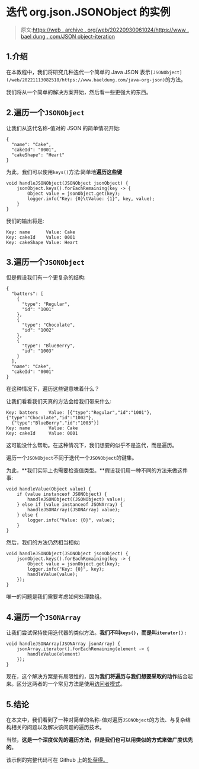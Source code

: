 # 迭代 org.json.JSONObject 的实例

> 原文:[https://web . archive . org/web/20220930061024/https://www . bael dung . com/JSON object-iteration](https://web.archive.org/web/20220930061024/https://www.baeldung.com/jsonobject-iteration)

## 1.介绍

在本教程中，我们将研究几种迭代一个简单的 Java JSON 表示`[JSONObject](/web/20221113082518/https://www.baeldung.com/java-org-json)`的方法。

我们将从一个简单的解决方案开始，然后看一些更强大的东西。

## 2.遍历一个`JSONObject`

让我们从迭代名称-值对的 JSON 的简单情况开始:

```
{
  "name": "Cake",
  "cakeId": "0001",
  "cakeShape": "Heart"
}
```

为此，我们可以使用`keys()`方法:简单地**遍历这些键**

```
void handleJSONObject(JSONObject jsonObject) {
    jsonObject.keys().forEachRemaining(key -> {
        Object value = jsonObject.get(key);
        logger.info("Key: {0}\tValue: {1}", key, value);
    }
}
```

我们的输出将是:

```
Key: name      Value: Cake
Key: cakeId    Value: 0001
Key: cakeShape Value: Heart
```

## 3.遍历一个`JSONObject`

但是假设我们有一个更复杂的结构:

```
{
  "batters": [
    {
      "type": "Regular",
      "id": "1001"
    },
    {
      "type": "Chocolate",
      "id": "1002"
    },
    {
      "type": "BlueBerry",
      "id": "1003"
    }
  ],
  "name": "Cake",
  "cakeId": "0001"
}
```

在这种情况下，遍历这些键意味着什么？

让我们看看我们天真的方法会给我们带来什么:

```
Key: batters    Value: [{"type":"Regular","id":"1001"},{"type":"Chocolate","id":"1002"},
  {"type":"BlueBerry","id":"1003"}]
Key: name       Value: Cake
Key: cakeId     Value: 0001
```

这可能没什么帮助。在这种情况下，我们想要的似乎不是迭代，而是遍历。

遍历一个`JSONObject`不同于迭代一个`JSONObject`的键集。

为此，**我们实际上也需要检查值类型。**假设我们用一种不同的方法来做这件事:

```
void handleValue(Object value) {
    if (value instanceof JSONObject) {
        handleJSONObject((JSONObject) value);
    } else if (value instanceof JSONArray) {
        handleJSONArray((JSONArray) value);
    } else {
        logger.info("Value: {0}", value);
    }
}
```

然后，我们的方法仍然相当相似:

```
void handleJSONObject(JSONObject jsonObject) {
    jsonObject.keys().forEachRemaining(key -> {
        Object value = jsonObject.get(key);
        logger.info("Key: {0}", key);
        handleValue(value);
    });
}
```

唯一的问题是我们需要考虑如何处理数组。

## 4.遍历一个`JSONArray`

让我们尝试保持使用迭代器的类似方法。**我们不叫`keys()`，而是叫`iterator()` :**

```
void handleJSONArray(JSONArray jsonArray) {
    jsonArray.iterator().forEachRemaining(element -> {
        handleValue(element)
    });
}
```

现在，这个解决方案是有局限性的，因为**我们将遍历与我们想要采取的动作**结合起来。区分这两者的一个常见方法是使用[访问者模式](/web/20221113082518/https://www.baeldung.com/java-visitor-pattern)。

## 5.结论

在本文中，我们看到了一种对简单的名称-值对遍历`JSONObject`的方法、与复杂结构相关的问题以及解决该问题的遍历技术。

当然，**这是一个深度优先的遍历方法，但是我们也可以用类似的方式来做广度优先的**。

该示例的完整代码可在 Github 上的[处获得。](https://web.archive.org/web/20221113082518/https://github.com/eugenp/tutorials/tree/master/json-modules/json)